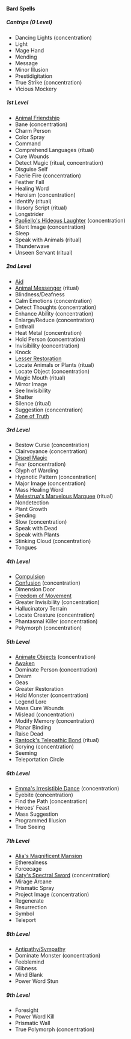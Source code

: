 #### Bard Spells
<!-- Since Bards have ritual casting, all ritual spells are marked as such. -->

##### Cantrips (0 Level)

- Dancing Lights (concentration)
- Light
- Mage Hand
- Mending
- Message
- Minor Illusion
- Prestidigitation
- True Strike (concentration)
- Vicious Mockery

##### 1st Level

- [Animal Friendship](#Animal_Friendship_animal_friendship)
- Bane (concentration)
- Charm Person
- Color Spray
- Command
- Comprehend Languages (ritual)
- Cure Wounds
- Detect Magic (ritual, concentration)
- Disguise Self
- Faerie Fire (concentration)
- Feather Fall
- Healing Word
- Heroism (concentration)
- Identify (ritual)
- Illusory Script (ritual)
- Longstrider
- [Paoliello's Hideous Laughter](#Paoliellos_Hideous_Laughter_paoliellos_hideous_laughter) <!-- previously "Hideous Laughter" --> (concentration)
- Silent Image (concentration)
- Sleep
- Speak with Animals (ritual)
- Thunderwave
- Unseen Servant (ritual)

##### 2nd Level

- [Aid](#Aid_aid)
- [Animal Messenger](#Animal_Messenger_animal_messenger) (ritual)
- Blindness/Deafness
- Calm Emotions (concentration)
- Detect Thoughts (concentration)
- Enhance Ability (concentration)
- Enlarge/Reduce (concentration)
- Enthrall
- Heat Metal (concentration)
- Hold Person (concentration)
- Invisibility (concentration)
- Knock
- [Lesser Restoration](#Lesser_Restoration_lesser_restoration)
- Locate Animals or Plants (ritual)
- Locate Object (concentration)
- Magic Mouth (ritual)
- Mirror Image
- See Invisibility
- Shatter
- Silence (ritual)
- Suggestion (concentration)
- [Zone of Truth](#Zone_of_Truth_zone_of_truth)

##### 3rd Level

- Bestow Curse (concentration)
- Clairvoyance (concentration)
- [Dispel Magic](#Dispel_Magic_dispel_magic)
- Fear (concentration)
- Glyph of Warding
- Hypnotic Pattern (concentration)
- Major Image (concentration)
- Mass Healing Word
- [Melestrua's Marvelous Marquee](#Melestruas_Marvelous_Marquee_melestruas_marvelous_marquee) <!-- previously "Tiny Hut" --> (ritual)
- Nondetection
- Plant Growth
- Sending
- Slow (concentration)
- Speak with Dead
- Speak with Plants
- Stinking Cloud (concentration)
- Tongues

##### 4th Level

- [Compulsion](#Compulsion_compulsion)
- [Confusion](#Confusion_confusion) (concentration)
- Dimension Door
- [Freedom of Movement](#Freedom_of_Movement_freedom_of_movement)
- Greater Invisibility (concentration)
- Hallucinatory Terrain
- Locate Creature (concentration)
- Phantasmal Killer (concentration)
- Polymorph (concentration)

##### 5th Level

- [Animate Objects](#Animate_Objects_animate_objects) (concentration)
- [Awaken](#Awaken_awaken)
- Dominate Person (concentration)
- Dream
- Geas
- Greater Restoration
- Hold Monster (concentration)
- Legend Lore
- Mass Cure Wounds
- Mislead (concentration)
- Modify Memory (concentration)
- Planar Binding
- Raise Dead
- [Rantock's Telepathic Bond](#Rantocks_Telepathic_Bond_rantocks_telepathic_bond) <!-- previously "Telepathic Bond" --> (ritual)
- Scrying (concentration)
- Seeming
- Teleportation Circle

##### 6th Level

- [Emma's Irresistible Dance](#Emmas_Irresistible_Dance_emmas_irresistible_dance) <!-- previously "Irresistible Dance" --> (concentration)
- Eyebite (concentration)
- Find the Path (concentration)
- Heroes’ Feast
- Mass Suggestion
- Programmed Illusion
- True Seeing

##### 7th Level

- [Alia's Magnificent Mansion](#Alias_Magnificent_Mansion_alias_magnificent_mansion) <!-- previously "Magnificent Mansion" -->
- Etherealness
- Forcecage
- [Katy's Spectral Sword](#Katys_Spectral_Sword_katys_spectral_sword) <!-- previously "Arcane Sword" --> (concentration)
- Mirage Arcane
- Prismatic Spray
- Project Image (concentration)
- Regenerate
- Resurrection
- Symbol
- Teleport

##### 8th Level

- [Antipathy/Sympathy](#Antipathy_Sympathy_antipathy_sympathy)
- Dominate Monster (concentration)
- Feeblemind
- Glibness
- Mind Blank
- Power Word Stun

##### 9th Level

- Foresight
- Power Word Kill
- Prismatic Wall
- True Polymorph (concentration)
